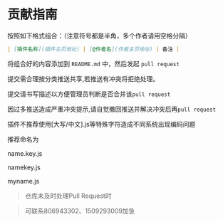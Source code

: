 # 贡献指南

按照如下格式组合：（注意符号都是半角，多个作者请用空格分隔）

```markdown
| [插件名称](插件主页地址) | [@作者名](作者主页地址) | 备注 |
```

将组合好的内容添加到 `README.md` 中，然后发起 `pull request` 

提交需合理按分类推送共享,若推送有冲突将拒绝处理。

提交请书写描述以方便管理员判断是否合并该`pull request`

因过多推送造成严重冲突提示,请自觉撤回推送并解决冲突后再`pull request` 

插件不推荐使用[大写/中文].js等特殊字符造成不同系统出现编码问题

推荐命名为

name.key.js

namekey.js

myname.js

>仓库未及时处理Pull Request时

>可联系806943302、1509293009加急
